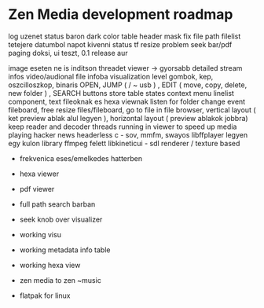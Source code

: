 # Zen Media development roadmap

log uzenet status baron
dark color
table header mask fix
file path filelist tetejere
datumbol napot kivenni
status tf resize problem
seek bar/pdf paging
doksi, ui teszt, 0.1 release aur

image eseten ne is inditson threadet viewer -> gyorsabb
detailed stream infos video/audional file infoba
visualization level gombok, kep, oszcilloszkop, binaris
OPEN, JUMP ( / ~ usb ) , EDIT ( move, copy, delete, new folder ) , SEARCH buttons
store table states
context menu
linelist component, text fileoknak es hexa viewnak
listen for folder change event
fileboard, free resize files/fileboard, go to file in file browser, vertical layout ( ket preview ablak alul legyen ), horizontal layout ( preview ablakok jobbra)
keep reader and decoder threads running in viewer to speed up media playing
hacker news headerless c - sov, mmfm, swayos
libffplayer legyen egy kulon library ffmpeg felett
libkineticui - sdl renderer / texture based

- frekvenica eses/emelkedes hatterben

- hexa viewer
- pdf viewer
- full path search barban
- seek knob over visualizer
- working visu
- working metadata info table
- working hexa view
- zen media to zen ~music
- flatpak for linux